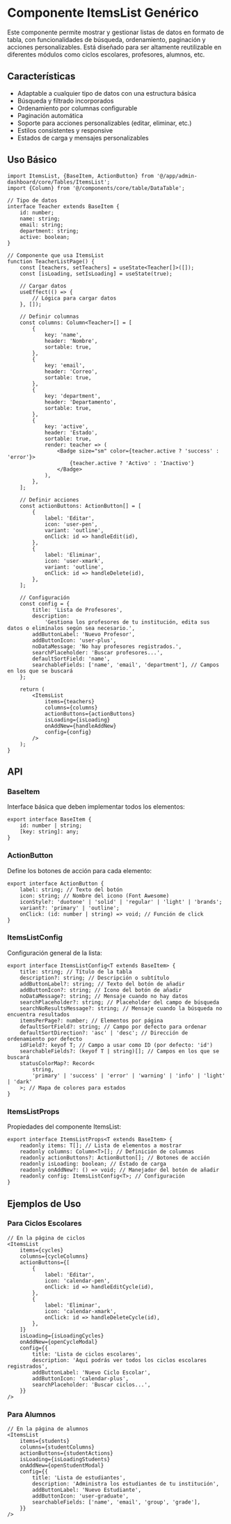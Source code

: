 # Componente ItemsList Genérico

Este componente permite mostrar y gestionar listas de datos en formato de tabla, con funcionalidades de búsqueda, ordenamiento, paginación y acciones personalizables. Está diseñado para ser altamente reutilizable en diferentes módulos como ciclos escolares, profesores, alumnos, etc.

## Características

- Adaptable a cualquier tipo de datos con una estructura básica
- Búsqueda y filtrado incorporados
- Ordenamiento por columnas configurable
- Paginación automática
- Soporte para acciones personalizables (editar, eliminar, etc.)
- Estilos consistentes y responsive
- Estados de carga y mensajes personalizables

## Uso Básico

```tsx
import ItemsList, {BaseItem, ActionButton} from '@/app/admin-dashboard/core/Tables/ItemsList';
import {Column} from '@/components/core/table/DataTable';

// Tipo de datos
interface Teacher extends BaseItem {
    id: number;
    name: string;
    email: string;
    department: string;
    active: boolean;
}

// Componente que usa ItemsList
function TeacherListPage() {
    const [teachers, setTeachers] = useState<Teacher[]>([]);
    const [isLoading, setIsLoading] = useState(true);

    // Cargar datos
    useEffect(() => {
        // Lógica para cargar datos
    }, []);

    // Definir columnas
    const columns: Column<Teacher>[] = [
        {
            key: 'name',
            header: 'Nombre',
            sortable: true,
        },
        {
            key: 'email',
            header: 'Correo',
            sortable: true,
        },
        {
            key: 'department',
            header: 'Departamento',
            sortable: true,
        },
        {
            key: 'active',
            header: 'Estado',
            sortable: true,
            render: teacher => (
                <Badge size="sm" color={teacher.active ? 'success' : 'error'}>
                    {teacher.active ? 'Activo' : 'Inactivo'}
                </Badge>
            ),
        },
    ];

    // Definir acciones
    const actionButtons: ActionButton[] = [
        {
            label: 'Editar',
            icon: 'user-pen',
            variant: 'outline',
            onClick: id => handleEdit(id),
        },
        {
            label: 'Eliminar',
            icon: 'user-xmark',
            variant: 'outline',
            onClick: id => handleDelete(id),
        },
    ];

    // Configuración
    const config = {
        title: 'Lista de Profesores',
        description:
            'Gestiona los profesores de tu institución, edita sus datos o elimínalos según sea necesario.',
        addButtonLabel: 'Nuevo Profesor',
        addButtonIcon: 'user-plus',
        noDataMessage: 'No hay profesores registrados.',
        searchPlaceholder: 'Buscar profesores...',
        defaultSortField: 'name',
        searchableFields: ['name', 'email', 'department'], // Campos en los que se buscará
    };

    return (
        <ItemsList
            items={teachers}
            columns={columns}
            actionButtons={actionButtons}
            isLoading={isLoading}
            onAddNew={handleAddNew}
            config={config}
        />
    );
}
```

## API

### BaseItem

Interface básica que deben implementar todos los elementos:

```tsx
export interface BaseItem {
    id: number | string;
    [key: string]: any;
}
```

### ActionButton

Define los botones de acción para cada elemento:

```tsx
export interface ActionButton {
    label: string; // Texto del botón
    icon: string; // Nombre del icono (Font Awesome)
    iconStyle?: 'duotone' | 'solid' | 'regular' | 'light' | 'brands';
    variant?: 'primary' | 'outline';
    onClick: (id: number | string) => void; // Función de click
}
```

### ItemsListConfig

Configuración general de la lista:

```tsx
export interface ItemsListConfig<T extends BaseItem> {
    title: string; // Título de la tabla
    description?: string; // Descripción o subtítulo
    addButtonLabel?: string; // Texto del botón de añadir
    addButtonIcon?: string; // Icono del botón de añadir
    noDataMessage?: string; // Mensaje cuando no hay datos
    searchPlaceholder?: string; // Placeholder del campo de búsqueda
    searchNoResultsMessage?: string; // Mensaje cuando la búsqueda no encuentra resultados
    itemsPerPage?: number; // Elementos por página
    defaultSortField?: string; // Campo por defecto para ordenar
    defaultSortDirection?: 'asc' | 'desc'; // Dirección de ordenamiento por defecto
    idField?: keyof T; // Campo a usar como ID (por defecto: 'id')
    searchableFields?: (keyof T | string)[]; // Campos en los que se buscará
    statusColorMap?: Record<
        string,
        'primary' | 'success' | 'error' | 'warning' | 'info' | 'light' | 'dark'
    >; // Mapa de colores para estados
}
```

### ItemsListProps

Propiedades del componente ItemsList:

```tsx
export interface ItemsListProps<T extends BaseItem> {
    readonly items: T[]; // Lista de elementos a mostrar
    readonly columns: Column<T>[]; // Definición de columnas
    readonly actionButtons?: ActionButton[]; // Botones de acción
    readonly isLoading: boolean; // Estado de carga
    readonly onAddNew?: () => void; // Manejador del botón de añadir
    readonly config: ItemsListConfig<T>; // Configuración
}
```

## Ejemplos de Uso

### Para Ciclos Escolares

```tsx
// En la página de ciclos
<ItemsList
    items={cycles}
    columns={cycleColumns}
    actionButtons={[
        {
            label: 'Editar',
            icon: 'calendar-pen',
            onClick: id => handleEditCycle(id),
        },
        {
            label: 'Eliminar',
            icon: 'calendar-xmark',
            onClick: id => handleDeleteCycle(id),
        },
    ]}
    isLoading={isLoadingCycles}
    onAddNew={openCycleModal}
    config={{
        title: 'Lista de ciclos escolares',
        description: 'Aquí podrás ver todos los ciclos escolares registrados',
        addButtonLabel: 'Nuevo Ciclo Escolar',
        addButtonIcon: 'calendar-plus',
        searchPlaceholder: 'Buscar ciclos...',
    }}
/>
```

### Para Alumnos

```tsx
// En la página de alumnos
<ItemsList
    items={students}
    columns={studentColumns}
    actionButtons={studentActions}
    isLoading={isLoadingStudents}
    onAddNew={openStudentModal}
    config={{
        title: 'Lista de estudiantes',
        description: 'Administra los estudiantes de tu institución',
        addButtonLabel: 'Nuevo Estudiante',
        addButtonIcon: 'user-graduate',
        searchableFields: ['name', 'email', 'group', 'grade'],
    }}
/>
```
